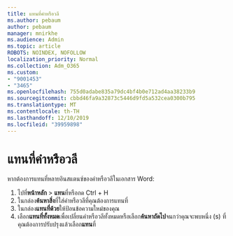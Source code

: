 ```yaml
---
title: แทนที่คำหรือวลี
ms.author: pebaum
author: pebaum
manager: mnirkhe
ms.audience: Admin
ms.topic: article
ROBOTS: NOINDEX, NOFOLLOW
localization_priority: Normal
ms.collection: Adm_O365
ms.custom:
- "9001453"
- "3465"
ms.openlocfilehash: 755d0adabe835a79dc4bf4b0e712ad4aa38233b9
ms.sourcegitcommit: cbbd46fa9a32873c5446d9fd5a532cea0300b795
ms.translationtype: MT
ms.contentlocale: th-TH
ms.lasthandoff: 12/10/2019
ms.locfileid: "39959898"
---
```

# <a name="replace-a-word-or-phrase"></a>แทนที่คำหรือวลี

หากต้องการแทนที่หลายอินสแตนซ์ของคำหรือวลีในเอกสาร Word:

1. ไปที่**หน้าหลัก** > **แทน**ที่หรือกด Ctrl + H
2. ในกล่อง**ค้นหาสิ่ง**ที่ใส่คำหรือวลีที่คุณต้องการแทนที่ 
3. ในกล่อง**แทนที่ด้วย**ให้ป้อนข้อความใหม่ของคุณ
3. เลือก**แทนที่ทั้งหมด**เพื่อเปลี่ยนคำหรือวลีทั้งหมดหรือเลือก**ค้นหาถัดไป**จนกว่าคุณจะพบหนึ่ง (s) ที่คุณต้องการปรับปรุงแล้วเลือก**แทน**ที่
